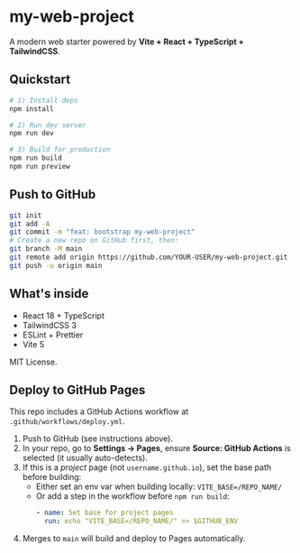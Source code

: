 
# my-web-project

A modern web starter powered by **Vite + React + TypeScript + TailwindCSS**.

## Quickstart

```bash
# 1) Install deps
npm install

# 2) Run dev server
npm run dev

# 3) Build for production
npm run build
npm run preview
```

## Push to GitHub

```bash
git init
git add -A
git commit -m "feat: bootstrap my-web-project"
# Create a new repo on GitHub first, then:
git branch -M main
git remote add origin https://github.com/YOUR-USER/my-web-project.git
git push -u origin main
```

## What's inside

- React 18 + TypeScript
- TailwindCSS 3
- ESLint + Prettier
- Vite 5

MIT License.


## Deploy to GitHub Pages

This repo includes a GitHub Actions workflow at `.github/workflows/deploy.yml`.

1) Push to GitHub (see instructions above).
2) In your repo, go to **Settings → Pages**, ensure **Source: GitHub Actions** is selected (it usually auto-detects).
3) If this is a *project* page (not `username.github.io`), set the base path before building:
   - Either set an env var when building locally: `VITE_BASE=/REPO_NAME/`
   - Or add a step in the workflow before `npm run build`:
     ```yaml
     - name: Set base for project pages
       run: echo "VITE_BASE=/REPO_NAME/" >> $GITHUB_ENV
     ```
4) Merges to `main` will build and deploy to Pages automatically.
